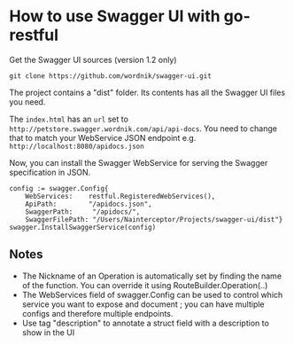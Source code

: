How to use Swagger UI with go-restful
=

Get the Swagger UI sources (version 1.2 only)

	git clone https://github.com/wordnik/swagger-ui.git
	
The project contains a "dist" folder.
Its contents has all the Swagger UI files you need.

The `index.html` has an `url` set to `http://petstore.swagger.wordnik.com/api/api-docs`.
You need to change that to match your WebService JSON endpoint  e.g. `http://localhost:8080/apidocs.json`

Now, you can install the Swagger WebService for serving the Swagger specification in JSON.

	config := swagger.Config{
		WebServices:    restful.RegisteredWebServices(),
		ApiPath:        "/apidocs.json",
		SwaggerPath:     "/apidocs/",
		SwaggerFilePath: "/Users/Nainterceptor/Projects/swagger-ui/dist"}
	swagger.InstallSwaggerService(config)		
	
	
Notes
--
- The Nickname of an Operation is automatically set by finding the name of the function. You can override it using RouteBuilder.Operation(..) 
- The WebServices field of swagger.Config can be used to control which service you want to expose and document ; you can have multiple configs and therefore multiple endpoints.
- Use tag "description" to annotate a struct field with a description to show in the UI